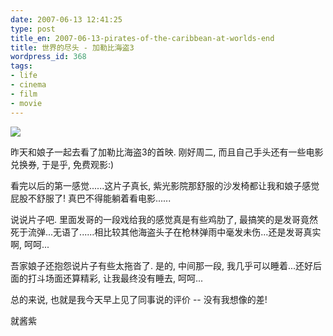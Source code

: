 ```yaml
---
date: 2007-06-13 12:41:25
type: post
title_en: 2007-06-13-pirates-of-the-caribbean-at-worlds-end
title: 世界的尽头 - 加勒比海盗3
wordpress_id: 368
tags:
- life
- cinema
- film
- movie
---
```


![](http://lh5.google.com/image/nick.nickcheng/Rm9LDI5ROcI/AAAAAAAAACY/tDM_vL_YDAI/clip.jpg)

昨天和娘子一起去看了加勒比海盗3的首映. 刚好周二, 而且自己手头还有一些电影兑换券, 于是乎, 免费观影:)

看完以后的第一感觉......这片子真长, 紫光影院那舒服的沙发椅都让我和娘子感觉屁股不舒服了! 真巴不得能躺着看电影......

说说片子吧. 里面发哥的一段戏给我的感觉真是有些鸡肋了, 最搞笑的是发哥竟然死于流弹...无语了......相比较其他海盗头子在枪林弹雨中毫发未伤...还是发哥真实啊, 呵呵...

吾家娘子还抱怨说片子有些太拖沓了. 是的, 中间那一段, 我几乎可以睡着...还好后面的打斗场面还算精彩, 让我最终没有睡去, 呵呵...

总的来说, 也就是我今天早上见了同事说的评价 -- 没有我想像的差!

就酱紫
